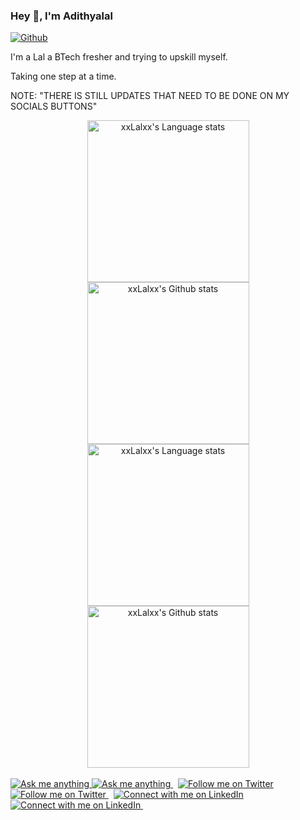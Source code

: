 ### Hey 👋, I'm Adithyalal

[![Github](https://img.shields.io/github/followers/xxLalxx?label=Follow&style=social)](https://github.com/xxLalxx)

I'm a Lal a BTech fresher and trying to upskill myself.
<p>Taking one step at a time.</p>

<p>NOTE: "THERE IS STILL UPDATES THAT NEED TO BE DONE ON MY SOCIALS BUTTONS"</p>

<!-- Light Mode -->
<div align="center"> 
<a href="https://github.com/anuraghazra/github-readme-stats#gh-light-mode-only">

<img height=259 src="https://github-readme-stats-git-masterrstaa-rickstaa.vercel.app/api/top-langs/?username=xxLalxx&layout=compact&langs_count=12&hide_border=true&role=owner,collaborator&theme=default#gh-light-mode-only" alt="xxLalxx's Language stats" />
</a>
<a href="https://github.com/anuraghazra/github-readme-stats#gh-light-mode-only">
<img height=259 src="https://github-readme-stats-git-masterrstaa-rickstaa.vercel.app/api?username=xxLalxx&show_icons=true&line_height=28&hide_border=true&card_width=347&include_all_commits=true&role=owner,collaborator&show=reviews,discussions_answered&rank_icon=percentile&exclude_repo=github-readme-stats&theme=default#gh-light-mode-only" alt="xxLalxx's Github stats" />
</a>
</div>

<!-- Dark Mode -->
<div align="center"> 
<a href="https://github.com/anuraghazra/github-readme-stats#gh-dark-mode-only">
<img height=259 src="https://github-readme-stats-git-masterrstaa-rickstaa.vercel.app/api/top-langs/?username=xxLalxx&layout=compact&langs_count=12&hide_border=true&role=owner,collaborator&theme=dark&bg_color=000000#gh-dark-mode-only" alt="xxLalxx's Language stats" />
</a>
<a href="https://github.com/anuraghazra/github-readme-stats#gh-dark-mode-only">
<img height=259 src="https://github-readme-stats-git-masterrstaa-rickstaa.vercel.app/api?username=xxLalxx&show_icons=true&line_height=28&hide_border=true&card_width=347&include_all_commits=true&role=owner,collaborator&show=reviews,discussions_answered&rank_icon=percentile&exclude_repo=github-readme-stats&theme=dark&bg_color=000000#gh-dark-mode-only" alt="xxLalxx's Github stats" />
</a>
</div>

<br/>

<!-- Social button 1 -->
<!-- Light Mode -->
<a href="https://t.me/xxLalxx#gh-light-mode-only">
<img src="https://img.shields.io/badge/message-%40xxLalxx-1DA1F2?style=for-the-badge&logo=telegram&labelColor=000&color=3572A5#gh-light-mode-only" alt="Ask me anything">
</a>
<!-- Dark Mode -->
<a href="https://t.me/xxLalxx#gh-dark-mode-only">
<img src="https://img.shields.io/badge/message-%40xxLalxx-1DA1F2?style=for-the-badge&logo=telegram&labelColor=000&color=FFF#gh-dark-mode-only" alt="Ask me anything">
</a>
&nbsp;
<!-- Social button 2 -->
<!-- Light Mode -->
<a href="https://twitter.com/intent/follow?screen_name=xxLalxx#gh-light-mode-only">
<img src="https://img.shields.io/badge/follow-%40xxLalxx-1DA1F2?style=for-the-badge&logo=x&labelColor=000&color=3572A5#gh-light-mode-only" alt="Follow me on Twitter">
</a>
<!-- Dark Mode -->
<a href="https://twitter.com/intent/follow?screen_name=xxLalxx#gh-dark-mode-only">
<img src="https://img.shields.io/badge/follow-%40xxLalxx-1DA1F2?style=for-the-badge&logo=x&labelColor=000&color=FFF#gh-dark-mode-only" alt="Follow me on Twitter">
</a>
&nbsp;
<!-- Social button 4 -->
<!-- Light Mode -->
<a href="https://www.linkedin.com/in/xxLalxx#gh-light-mode-only">
<img src="https://img.shields.io/badge/LinkedIn-3572A5?style=for-the-badge&logo=linkedin&logoColor=white#gh-light-mode-only" alt="Connect with me on LinkedIn">
</a>
<!-- Dark Mode -->
<a href="https://www.linkedin.com/in/xxLalxx#gh-dark-mode-only">
<img src="https://img.shields.io/badge/LinkedIn-ffffff?style=for-the-badge&logo=linkedin&logoColor=0690FA#gh-dark-mode-only" alt="Connect with me on LinkedIn">
</a>
&nbsp;

</a>

